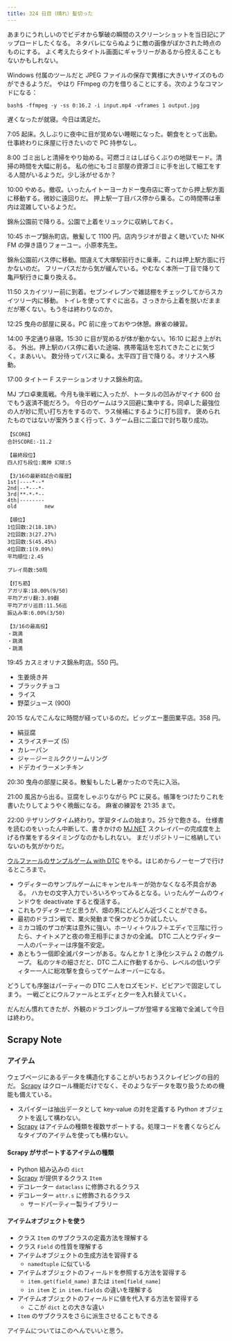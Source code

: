 ```yaml
---
title: 324 日目（晴れ）髪切った
---
```


あまりにうれしいのでビデオから撃破の瞬間のスクリーンショットを当日記にアップロードしたくなる。
ネタバレにならぬように敵の画像がぼかされた時点のものにする。
よく考えたらタイトル画面にギャラリーがあるから控えることもないかもしれない。

Windows 付属のツールだと JPEG ファイルの保存で異様に大きいサイズのものができるようだ。
やはり FFmpeg の力を借りることにする。次のようなコマンドになる：

```console
bash$ -ffmpeg -y -ss 0:16.2 -i input.mp4 -vframes 1 output.jpg
```

遅くなったが就寝。今日は満足だ。

7:05 起床。久しぶりに夜中に目が覚めない睡眠になった。朝食をとって出勤。
仕事終わりに床屋に行きたいので PC 持参なし。

8:00 ゴミ出しと清掃をやり始める。可燃ゴミはしばらくぶりの地獄モード。清掃の時間を大幅に削る。
私の他にもゴミ部屋の資源ゴミに手を出して細工をする人間がいるようだ。少し泳がせるか？

10:00 やめる。撤収。いったんイトーヨーカドー曳舟店に寄ってから押上駅方面に移動する。微妙に遠回りだ。
押上駅一丁目バス停から乗る。この時間帯は車内は混雑しているようだ。

錦糸公園前で降りる。公園で上着をリュックに収納しておく。

10:45 ホープ錦糸町店。散髪して 1100 円。店内ラジオが昔よく聴いていた NHK FM の弾き語りフォーユー。小原孝先生。

錦糸公園前バス停に移動。間違えて大塚駅前行きに乗車。これは押上駅方面に行かないのだ。
フリーパスだから気が緩んでいる。やむなく本所一丁目で降りて亀戸駅行きに乗り換える。

11:50 スカイツリー前に到着。セブンイレブンで雑誌棚をチェックしてからスカイツリー内に移動。
トイレを使ってすぐに出る。さっきから上着を脱いだままだが寒くない。もう冬は終わりなのか。

12:25 曳舟の部屋に戻る。PC 前に座っておやつ休憩。麻雀の練習。

14:00 予定通り昼寝。15:30 に目が覚めるが体が動かない。16:10 に起き上がれる。
外出。押上駅のバス停に着いた途端、携帯電話を忘れてきたことに気づく。まあいい。
数分待ってバスに乗る。太平四丁目で降りる。オリナスへ移動。

17:00 タイトー F ステーションオリナス錦糸町店。

MJ プロ卓東風戦。今月も後半戦に入ったが、トータルの凹みがマイナ 600 台でもう返済不能だろう。
今日のゲームはラス回避に集中する。同卓した最強位の人が妙に荒い打ち方をするので、ラス候補にするように打ち回す。
褒められたものではないが案外うまく行って、3 ゲーム目に二盃口で討ち取り成功。

```text
【SCORE】
合計SCORE:-11.2

【最終段位】
四人打ち段位:魔神 幻球:5

【3/16の最新8試合の履歴】
1st|----*--*
2nd|--*---*-
3rd|**-*-*--
4th|--------
old         new

【順位】
1位回数:2(18.18%)
2位回数:3(27.27%)
3位回数:5(45.45%)
4位回数:1(9.09%)
平均順位:2.45

プレイ局数:50局

【打ち筋】
アガリ率:18.00%(9/50)
平均アガリ翻:3.89翻
平均アガリ巡目:11.56巡
振込み率:6.00%(3/50)

【3/16の最高役】
・跳満
・跳満
・跳満
```

19:45 カスミオリナス錦糸町店。550 円。

* 生姜焼き丼
* ブラックチョコ
* ライス
* 野菜ジュース (900)

20:15 なんでこんなに時間が経っているのだ。ビッグエー墨田業平店。358 円。

* 絹豆腐
* スライスチーズ (5)
* カレーパン
* ジャ－ジーミルククリームリング
* ドデカイラーメンチキン

20:30 曳舟の部屋に戻る。散髪もしたし暑かったので先に入浴。

21:00 風呂から出る。豆腐をしゃぶりながら PC に戻る。帳簿をつけたりこれを書いたりしてようやく晩飯になる。
麻雀の練習を 21:35 まで。

22:00 テザリングタイム終わり。学習タイムの始まり。25 分で飽きる。
仕様書を読むのをいったん中断して、書きかけの [MJ.NET][mjnet] スクレイパーの完成度を上げる作業をするタイミングなのかもしれない。
まだリポジトリーに格納していないのも気がかりだ。

[ウルファールのサンプルゲーム with DTC][bshf21b] をやる。はじめからノーセーブで行けるところまで。

* ウディターのサンプルゲームにキャンセルキーが効かなくなる不具合がある。
  ハカセの文字入力でいろいろやってみるとなる。いったんゲームのウィンドウを deactivate すると復活する。
* これもウディターだと思うが、畑の男にどんどん近づくことができる。
* 最初のドラゴン戦で、業火発動まで保つかどうか試したい。
* ミカコ城のザコが実は意外に強い。ホーリィ＋ウルフ＋エディで三階に行ったら、ナイトメアと夜の帝王相手にまさかの全滅。
  DTC 二人とウディター一人のパーティーは序盤不安定。
* あともう一個即全滅パターンがある。なんとか 1 と浄化システム 2 の敵グループ。
  私のツキの細さだと、DTC 二人に作動するから、レベルの低いウディター一人に総攻撃を食らってゲームオーバーになる。

どうしても序盤はパーティーの DTC 二人をロズモンド、ビビアンで固定してしまう。
一戦ごとにウルファールとエディと夕一を入れ替えていく。

だんだん慣れてきたが、外観のドラゴングループが登場する宝箱で全滅して今日は終わり。

## Scrapy Note

### アイテム

ウェブページにあるデータを構造化することがいちおうスクレイピングの目的だ。
[Scrapy][scrapy] はクロール機能だけでなく、そのようなデータを取り扱うための機能も備えている。

* スパイダーは抽出データとして key-value の対を定義する Python オブジェクトを返して構わない。
* [Scrapy][scrapy] はアイテムの種類を複数サポートする。処理コードを書くならどんなタイプのアイテムを使っても構わない。

#### Scrapy がサポートするアイテムの種類

* Python 組み込みの `dict`
* [Scrapy][scrapy] が提供するクラス `Item`
* デコレーター `dataclass` に修飾されるクラス
* デコレーター `attr.s` に修飾されるクラス
  * サードパーティー製ライブラリー

#### アイテムオブジェクトを使う

* クラス `Item` のサブクラスの定義方法を理解する
* クラス `Field` の性質を理解する
* アイテムオブジェクトの生成方法を習得する
  * `namedtuple` に似ている
* アイテムオブジェクトのフィールドを参照する方法を習得する
  * `item.get(field_name)` または `item[field_name]`
  * `in item` と `in item.fields` の違いを理解する
* アイテムオブジェクトのフィールドに値を代入する方法を習得する
  * ここが `dict` との大きな違い
* `Item` のサブクラスをさらに派生させることもできる

アイテムについてはこのへんでいいと思う。

[bshf21b]: https://wodifes.net/game/show/446
[mjnet]: https://www.sega-mj.net/mjac_p/mjlogin/login.jsp
[scrapy]: https://scrapy.org/
